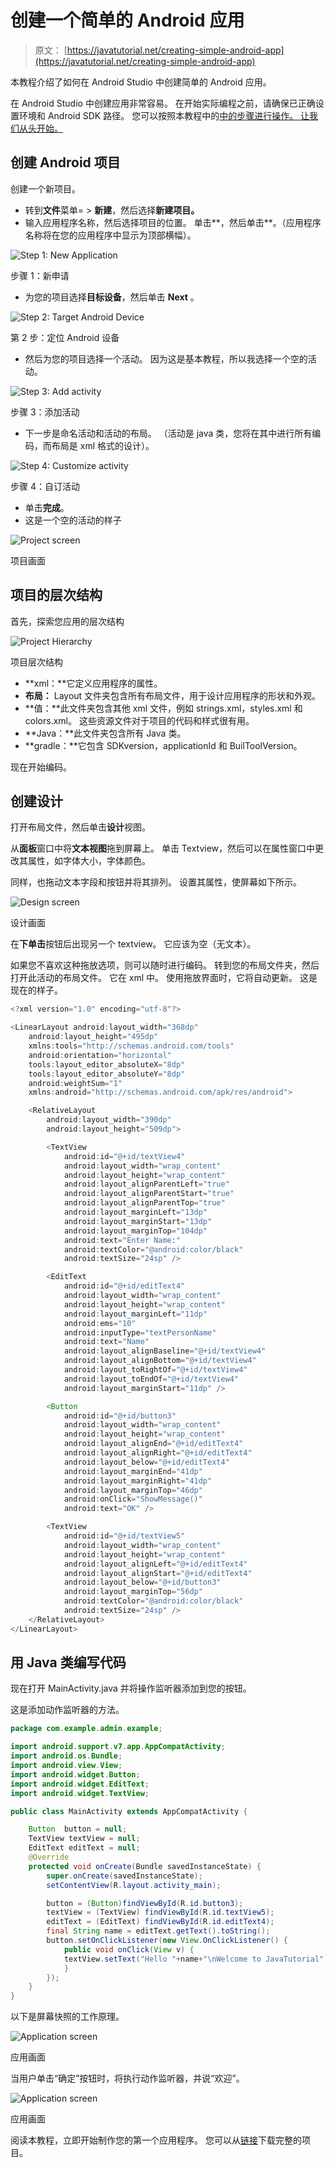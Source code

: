 # 创建一个简单的 Android 应用

> 原文： [https://javatutorial.net/creating-simple-android-app](https://javatutorial.net/creating-simple-android-app)

本教程介绍了如何在 Android Studio 中创建简单的 Android 应用。

在 Android Studio 中创建应用非常容易。 在开始实际编程之前，请确保已正确设置环境和 Android SDK 路径。 您可以按照本教程中的[中的步骤进行操作。 让我们从头开始。](https://javatutorial.net/install-configure-android-studio)

## 创建 Android 项目

创建一个新项目。

*   转到**文件**菜单= &gt; **新建**，然后选择**新建项目。**
*   输入应用程序名称，然后选择项目的位置。 单击**，然后单击**。（应用程序名称将在您的应用程序中显示为顶部横幅）。

![Step 1: New Application](img/c8c84e217e732c3358912c2d57d299b8.jpg)

步骤 1：新申请

*   为您的项目选择**目标设备**，然后单击 **Next** 。

![Step 2: Target Android Device](img/32d2de671a9b89c58c1c619628abdd9b.jpg)

第 2 步：定位 Android 设备

*   然后为您的项目选择一个活动。 因为这是基本教程，所以我选择一个空的活动。

![Step 3: Add activity](img/d06b9622d6eb53f423ad0de3870c2384.jpg)

步骤 3：添加活动

*   下一步是命名活动和活动的布局。 （活动是 java 类，您将在其中进行所有编码，而布局是 xml 格式的设计）。

![Step 4: Customize activity](img/95df6fe89f59d45f95cfa7d85384f024.jpg)

步骤 4：自订活动

*   单击**完成**。
*   这是一个空的活动的样子

![Project screen](img/25180b6928b6238c1dd62e4359bfadd0.jpg)

项目画面

## 项目的层次结构

首先，探索您应用的层次结构

![Project Hierarchy](img/eb73f0e85f6f780c520e7aa16d721413.jpg)

项目层次结构

*   **xml：**它定义应用程序的属性。
*   **布局：** Layout 文件夹包含所有布局文件，用于设计应用程序的形状和外观。
*   **值：**此文件夹包含其他 xml 文件，例如 strings.xml，styles.xml 和 colors.xml。 这些资源文件对于项目的代码和样式很有用。
*   **Java：**此文件夹包含所有 Java 类。
*   **gradle：**它包含 SDKversion，applicationId 和 BuilToolVersion。

现在开始编码。

## 创建设计

打开布局文件，然后单击**设计**视图。

从**面板**窗口中将**文本视图**拖到屏幕上。 单击 Textview，然后可以在属性窗口中更改其属性，如字体大小，字体颜色。

同样，也拖动文本字段和按钮并将其排列。 设置其属性，使屏幕如下所示。

![Design screen](img/e47f43d4b309ceb826478f752ffcea7f.jpg)

设计画面

在**下单击**按钮后出现另一个 textview。 它应该为空（无文本）。

如果您不喜欢这种拖放选项，则可以随时进行编码。 转到您的布局文件夹，然后打开此活动的布局文件。 它在 xml 中。 使用拖放界面时，它将自动更新。 这是现在的样子。

```java
<?xml version="1.0" encoding="utf-8"?>

<LinearLayout android:layout_width="368dp"
    android:layout_height="495dp"
    xmlns:tools="http://schemas.android.com/tools"
    android:orientation="horizontal"
    tools:layout_editor_absoluteX="8dp"
    tools:layout_editor_absoluteY="8dp"
    android:weightSum="1"
    xmlns:android="http://schemas.android.com/apk/res/android">

    <RelativeLayout
        android:layout_width="390dp"
        android:layout_height="509dp">

        <TextView
            android:id="@+id/textView4"
            android:layout_width="wrap_content"
            android:layout_height="wrap_content"
            android:layout_alignParentLeft="true"
            android:layout_alignParentStart="true"
            android:layout_alignParentTop="true"
            android:layout_marginLeft="13dp"
            android:layout_marginStart="13dp"
            android:layout_marginTop="104dp"
            android:text="Enter Name:"
            android:textColor="@android:color/black"
            android:textSize="24sp" />

        <EditText
            android:id="@+id/editText4"
            android:layout_width="wrap_content"
            android:layout_height="wrap_content"
            android:layout_marginLeft="11dp"
            android:ems="10"
            android:inputType="textPersonName"
            android:text="Name"
            android:layout_alignBaseline="@+id/textView4"
            android:layout_alignBottom="@+id/textView4"
            android:layout_toRightOf="@+id/textView4"
            android:layout_toEndOf="@+id/textView4"
            android:layout_marginStart="11dp" />

        <Button
            android:id="@+id/button3"
            android:layout_width="wrap_content"
            android:layout_height="wrap_content"
            android:layout_alignEnd="@+id/editText4"
            android:layout_alignRight="@+id/editText4"
            android:layout_below="@+id/editText4"
            android:layout_marginEnd="41dp"
            android:layout_marginRight="41dp"
            android:layout_marginTop="46dp"
            android:onClick="ShowMessage()"
            android:text="OK" />

        <TextView
            android:id="@+id/textView5"
            android:layout_width="wrap_content"
            android:layout_height="wrap_content"
            android:layout_alignLeft="@+id/editText4"
            android:layout_alignStart="@+id/editText4"
            android:layout_below="@+id/button3"
            android:layout_marginTop="56dp"
            android:textColor="@android:color/black"
            android:textSize="24sp" />
    </RelativeLayout>
</LinearLayout>

```

## **用 Java 类**编写代码

现在打开 MainActivity.java 并将操作监听器添加到您的按钮。

这是添加动作监听器的方法。

```java
package com.example.admin.example;

import android.support.v7.app.AppCompatActivity;
import android.os.Bundle;
import android.view.View;
import android.widget.Button;
import android.widget.EditText;
import android.widget.TextView;

public class MainActivity extends AppCompatActivity {

    Button  button = null;
    TextView textView = null;
    EditText editText = null;
    @Override
    protected void onCreate(Bundle savedInstanceState) {
        super.onCreate(savedInstanceState);
        setContentView(R.layout.activity_main);

        button = (Button)findViewById(R.id.button3);
        textView = (TextView) findViewById(R.id.textView5);
        editText = (EditText) findViewById(R.id.editText4);
        final String name = editText.getText().toString();
        button.setOnClickListener(new View.OnClickListener() {
            public void onClick(View v) {
            textView.setText("Hello "+name+"\nWelcome to JavaTutorial");
            }
        });
    }
}

```

以下是屏幕快照的工作原理。

![Application screen](img/8cba10e5ccb003646cd6425287eebe16.jpg)

应用画面

当用户单击“确定”按钮时，将执行动作监听器，并说“欢迎”。

![Application screen](img/c86e903b570fa656e5f74ec1067cc277.jpg)

应用画面

阅读本教程，立即开始制作您的第一个应用程序。 您可以从[链接](https://github.com/JavaTutorialNetwork/Tutorials/blob/master/SimpleAndroidApp.rar)下载完整的项目。
